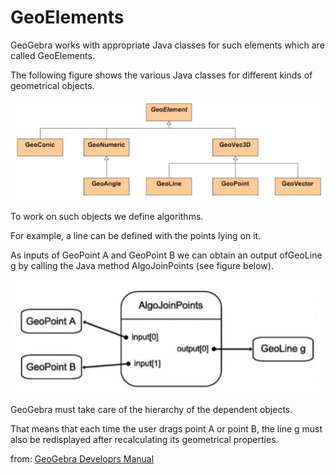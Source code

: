 # GeoElements

GeoGebra works with appropriate Java classes for ​such elements which are called ​GeoElements. 

The following figure shows the various Java classes for different kinds of geometrical objects.

![GeoElements](https://github.com/probaxeoxebra/probaMinkoski/blob/master/documents/GeoGebra/GeoElement.JPG)

To work on such objects we define ​algorithms. 

For example, a line can be defined with the points lying on it. 

As inputs of ​GeoPoint A and GeoPoint B we can obtain an output of ​GeoLine g by calling the Java method ​AlgoJoinPoints (see figure below).

![AlgoJoinPoints](https://github.com/probaxeoxebra/probaMinkoski/blob/master/documents/GeoGebra/AlgoJoinPoints.JPG)

GeoGebra must take care of the hierarchy of the dependent objects. 

That means that each time the user drags point A or point B, the line g must also be redisplayed after recalculating its geometrical properties.

from: [GeoGebra Developrs Manual](https://dev.geogebra.org/trac/wiki/DevelIntro)
